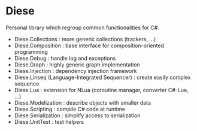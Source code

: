 Diese
=====

Personal library which regroup common functionalities for C#.

* Diese.Collections : more generic collections (trackers, ...)
* Diese.Composition : base interface for composition-oriented programming
* Diese.Debug : handle log and exceptions
* Diese.Graph : highly generic graph implementation
* Diese.Injection : dependency injection framework
* Diese.Linseq (Language-Integrated Sequencer) : create easily complex sequence
* Diese.Lua : extension for NLua (coroutine manager, converter C#-Lua, ...)
* Diese.Modelization : describe objects with smaller data
* Diese.Scripting : compile C# code at runtime
* Diese.Serialization : simplify access to serialization
* Diese.UnitTest : test helpers
